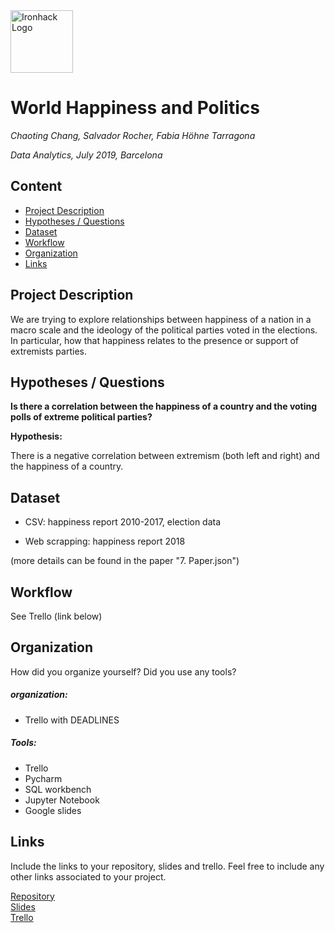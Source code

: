 <img src="https://bit.ly/2VnXWr2" alt="Ironhack Logo" width="100"/>

# World Happiness and Politics
*Chaoting Chang, Salvador Rocher, Fabia Höhne Tarragona*

*Data Analytics, July 2019, Barcelona*

## Content
- [Project Description](#project-description)
- [Hypotheses / Questions](#hypotheses-/-questions)
- [Dataset](#dataset)
- [Workflow](#workflow)
- [Organization](#organization)
- [Links](#links)

<a name="project-description"></a>

## Project Description

We are trying to explore relationships between happiness of a nation in a macro scale and the ideology of the political parties voted in the elections. In particular, how that happiness relates to the presence or support of extremists parties.

<a name="hypotheses-/-questions"></a>

## Hypotheses / Questions  


**Is there a correlation between the happiness of a country and the voting polls of extreme political parties?**


**Hypothesis:**   

There is a negative correlation between extremism (both left and right) and the happiness of a country.

<a name="dataset"></a>

## Dataset

   - CSV: happiness report 2010-2017, election data
   
   - Web scrapping: happiness report 2018

(more details can be found in the paper "7. Paper.json")

<a name="workflow"></a>

## Workflow

See Trello (link below)

<a name="organization"></a>

## Organization

How did you organize yourself? Did you use any tools?

##### organization:

 - Trello with DEADLINES 


##### Tools:
 - Trello
 - Pycharm
 - SQL workbench
 - Jupyter Notebook
 - Google slides

<a name="links"></a>

## Links
Include the links to your repository, slides and trello. Feel free to include any other links associated to your project. 

[Repository](https://github.com/Salvinha-vlc/Happiness-index-and-politics-project)  
[Slides](https://docs.google.com/presentation/d/128og0_MkVLuodsIKoku5t27pHMXX3khKQR_4SCVlKAA)  
[Trello](https://trello.com/b/3HqvjLu2/project-3)  
